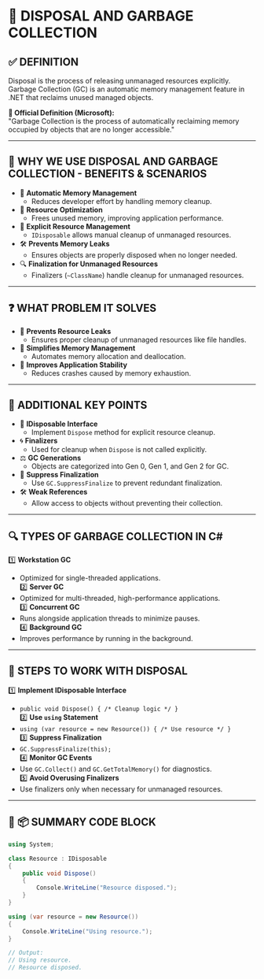 # 🔹 DISPOSAL AND GARBAGE COLLECTION

## ✅ DEFINITION
Disposal is the process of releasing unmanaged resources explicitly.  
Garbage Collection (GC) is an automatic memory management feature in .NET that reclaims unused managed objects.

**🔖 Official Definition (Microsoft):**  
"Garbage Collection is the process of automatically reclaiming memory occupied by objects that are no longer accessible."

---

## 🎯 WHY WE USE DISPOSAL AND GARBAGE COLLECTION - BENEFITS & SCENARIOS
- 🔁 **Automatic Memory Management**  
  - Reduces developer effort by handling memory cleanup.  
- 🧩 **Resource Optimization**  
  - Frees unused memory, improving application performance.  
- 🔗 **Explicit Resource Management**  
  - `IDisposable` allows manual cleanup of unmanaged resources.  
- 🛠️ **Prevents Memory Leaks**  
  - Ensures objects are properly disposed when no longer needed.  
- 🔍 **Finalization for Unmanaged Resources**  
  - Finalizers (`~ClassName`) handle cleanup for unmanaged resources.

---

## ❓ WHAT PROBLEM IT SOLVES
- 🚫 **Prevents Resource Leaks**  
  - Ensures proper cleanup of unmanaged resources like file handles.  
- 🧩 **Simplifies Memory Management**  
  - Automates memory allocation and deallocation.  
- 🔁 **Improves Application Stability**  
  - Reduces crashes caused by memory exhaustion.

---

## 🔑 ADDITIONAL KEY POINTS
- 🔧 **IDisposable Interface**  
  - Implement `Dispose` method for explicit resource cleanup.  
- 🌀 **Finalizers**  
  - Used for cleanup when `Dispose` is not called explicitly.  
- ⚖️ **GC Generations**  
  - Objects are categorized into Gen 0, Gen 1, and Gen 2 for GC.  
- 🔗 **Suppress Finalization**  
  - Use `GC.SuppressFinalize` to prevent redundant finalization.  
- 🛠️ **Weak References**  
  - Allow access to objects without preventing their collection.

---

## 🔍 TYPES OF GARBAGE COLLECTION IN C#
1️⃣ **Workstation GC**  
   - Optimized for single-threaded applications.  
2️⃣ **Server GC**  
   - Optimized for multi-threaded, high-performance applications.  
3️⃣ **Concurrent GC**  
   - Runs alongside application threads to minimize pauses.  
4️⃣ **Background GC**  
   - Improves performance by running in the background.

---

## 🔷 STEPS TO WORK WITH DISPOSAL
1️⃣ **Implement IDisposable Interface**  
   - `public void Dispose() { /* Cleanup logic */ }`  
2️⃣ **Use `using` Statement**  
   - `using (var resource = new Resource()) { /* Use resource */ }`  
3️⃣ **Suppress Finalization**  
   - `GC.SuppressFinalize(this);`  
4️⃣ **Monitor GC Events**  
   - Use `GC.Collect()` and `GC.GetTotalMemory()` for diagnostics.  
5️⃣ **Avoid Overusing Finalizers**  
   - Use finalizers only when necessary for unmanaged resources.

---

## 🧪 📦 SUMMARY CODE BLOCK
```csharp
using System;

class Resource : IDisposable
{
    public void Dispose()
    {
        Console.WriteLine("Resource disposed.");
    }
}

using (var resource = new Resource())
{
    Console.WriteLine("Using resource.");
}

// Output:
// Using resource.
// Resource disposed.
```
